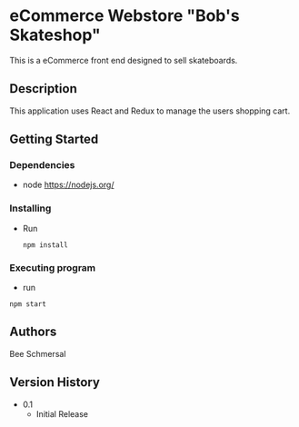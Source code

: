 # eCommerce Webstore "Bob's Skateshop"

This is a eCommerce front end designed to sell skateboards.

## Description

This application uses React and Redux to manage the users shopping cart. 

## Getting Started

### Dependencies

* node https://nodejs.org/

### Installing

* Run
  ```
  npm install
  ```

### Executing program

* run
```
npm start
```



## Authors

Bee Schmersal

## Version History

* 0.1
    * Initial Release

